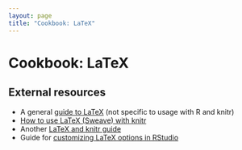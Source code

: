 ```yaml
---
layout: page
title: "Cookbook: LaTeX"
---
```


# Cookbook: LaTeX

## External resources

- A general [guide to LaTeX](http://www.maths.tcd.ie/~dwilkins/LaTeXPrimer/) (not specific to usage with R and knitr)
- [How to use LaTeX (Sweave) with knitr](https://support.rstudio.com/hc/en-us/articles/200552056-Using-Sweave-and-knitr)
- Another [LaTeX and knitr guide](http://kbroman.org/knitr_knutshell/pages/latex.html)
- Guide for [customizing LaTeX options in RStudio](https://support.rstudio.com/hc/en-us/articles/200532257-Customizing-LaTeX-Options)
